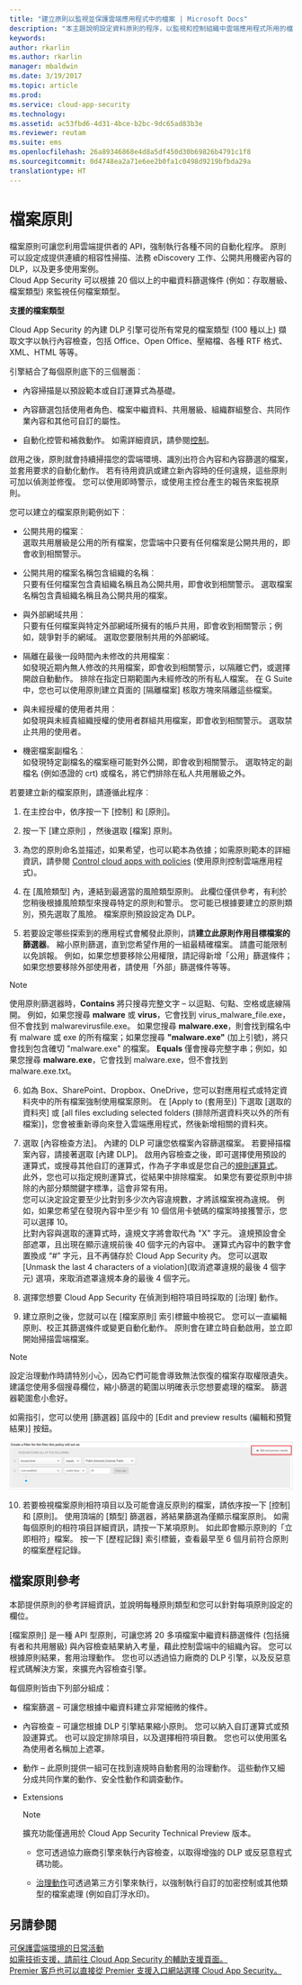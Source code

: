 ```yaml
---
title: "建立原則以監視並保護雲端應用程式中的檔案 | Microsoft Docs"
description: "本主題說明設定資料原則的程序，以監視和控制組織中雲端應用程式所用的檔案和資料。"
keywords: 
author: rkarlin
ms.author: rkarlin
manager: mbaldwin
ms.date: 3/19/2017
ms.topic: article
ms.prod: 
ms.service: cloud-app-security
ms.technology: 
ms.assetid: ac53fbd6-4d31-4bce-b2bc-9dc65ad83b3e
ms.reviewer: reutam
ms.suite: ems
ms.openlocfilehash: 26a89346868e4d8a5df450d30b69826b4791c1f8
ms.sourcegitcommit: 0d4748ea2a71e6ee2b0fa1c0498d9219bfbda29a
translationtype: HT
---
```

# <a name="file-policies"></a>檔案原則  
檔案原則可讓您利用雲端提供者的 API，強制執行各種不同的自動化程序。 原則可以設定成提供連續的相容性掃描、法務 eDiscovery 工作、公開共用機密內容的 DLP，以及更多使用案例。  
Cloud App Security 可以根據 20 個以上的中繼資料篩選條件 (例如：存取層級、檔案類型) 來監視任何檔案類型。 
 
**支援的檔案類型** 

Cloud App Security 的內建 DLP 引擎可從所有常見的檔案類型 (100 種以上) 擷取文字以執行內容檢查，包括 Office、Open Office、壓縮檔、各種 RTF 格式、XML、HTML 等等。

引擎結合了每個原則底下的三個層面︰  
  
-   內容掃描是以預設範本或自訂運算式為基礎。  
  
-   內容篩選包括使用者角色、檔案中繼資料、共用層級、組織群組整合、共同作業內容和其他可自訂的屬性。  
  
-   自動化控管和補救動作。 如需詳細資訊，請參閱[控制](control.md)。  
  
啟用之後，原則就會持續掃描您的雲端環境、識別出符合內容和內容篩選的檔案，並套用要求的自動化動作。 若有待用資訊或建立新內容時的任何違規，這些原則可加以偵測並修復。 您可以使用即時警示，或使用主控台產生的報告來監視原則。  
  
您可以建立的檔案原則範例如下︰  
  
-   公開共用的檔案︰  
    選取共用層級是公用的所有檔案，您雲端中只要有任何檔案是公開共用的，即會收到相關警示。  
  
-   公開共用的檔案名稱包含組織的名稱︰  
    只要有任何檔案包含貴組織名稱且為公開共用，即會收到相關警示。 選取檔案名稱包含貴組織名稱且為公開共用的檔案。  
  
-   與外部網域共用︰  
    只要有任何檔案與特定外部網域所擁有的帳戶共用，即會收到相關警示；例如，競爭對手的網域。 選取您要限制共用的外部網域。  
  
-   隔離在最後一段時間內未修改的共用檔案︰  
    如發現近期內無人修改的共用檔案，即會收到相關警示，以隔離它們，或選擇開啟自動動作。 排除在指定日期範圍內未經修改的所有私人檔案。 在 G Suite 中，您也可以使用原則建立頁面的 [隔離檔案] 核取方塊來隔離這些檔案。  
  
-   與未經授權的使用者共用︰  
    如發現與未經貴組織授權的使用者群組共用檔案，即會收到相關警示。 選取禁止共用的使用者。  
  
-   機密檔案副檔名︰  
    如發現特定副檔名的檔案極可能對外公開，即會收到相關警示。 選取特定的副檔名 (例如憑證的 crt) 或檔名，將它們排除在私人共用層級之外。  
  
若要建立新的檔案原則，請遵循此程序︰  
  
1.  在主控台中，依序按一下 [控制] 和 [原則]。  
  
2.  按一下 [建立原則] ，然後選取 [檔案] 原則。  
  
3.  為您的原則命名並描述，如果希望，也可以範本為依據；如需原則範本的詳細資訊，請參閱 [Control cloud apps with policies](control-cloud-apps-with-policies.md) (使用原則控制雲端應用程式)。  
  
4.  在 [風險類型] 內，連結到最適當的風險類型原則。 此欄位僅供參考，有利於您稍後根據風險類型來搜尋特定的原則和警示。  您可能已根據要建立的原則類別，預先選取了風險。 檔案原則預設設定為 DLP。  
  
5.  若要設定哪些探索到的應用程式會觸發此原則，請**建立此原則作用目標檔案的篩選器**。 縮小原則篩選，直到您希望作用的一組最精確檔案。 請盡可能限制以免誤報。 例如，如果您想要移除公用權限，請記得新增「公用」篩選條件；如果您想要移除外部使用者，請使用「外部」篩選條件等等。  
> [!NOTE] 
> 使用原則篩選器時，**Contains** 將只搜尋完整文字 – 以逗點、句點、空格或底線隔開。 例如，如果您搜尋 **malware** 或 **virus**，它會找到 virus_malware_file.exe，但不會找到 malwarevirusfile.exe。 如果您搜尋 **malware.exe**，則會找到檔名中有 malware 或 exe 的所有檔案；如果您搜尋 **"malware.exe"** (加上引號)，將只會找到包含確切 "malware.exe" 的檔案。 **Equals** 僅會搜尋完整字串；例如，如果您搜尋 **malware.exe**，它會找到 malware.exe，但不會找到 malware.exe.txt。  
6.  如為 Box、SharePoint、Dropbox、OneDrive，您可以對應用程式或特定資料夾中的所有檔案強制使用檔案原則。 在 [Apply to (套用至)] 下選取 [選取的資料夾] 或 [all files excluding selected folders (排除所選資料夾以外的所有檔案)]，您會被重新導向來登入雲端應用程式，然後新增相關的資料夾。  
  
7.  選取 [內容檢查方法]。 內建的 DLP 可讓您依檔案內容篩選檔案。 若要掃描檔案內容，請接著選取 [內建 DLP]。 啟用內容檢查之後，即可選擇使用預設的運算式，或搜尋其他自訂的運算式，作為子字串或是您自己的[規則運算式](working-with-the-regex-engine.md)。  
    此外，您也可以指定規則運算式，從結果中排除檔案。 如果您有要從原則中排除的內部分類關鍵字標準，這會非常有用。  
    您可以決定設定要至少比對到多少次內容違規數，才將該檔案視為違規。 例如，如果您希望在發現內容中至少有 10 個信用卡號碼的檔案時接獲警示，您可以選擇 10。  
    比對內容與選取的運算式時，違規文字將會取代為 "X" 字元。 違規預設會全部遮罩，且出現在顯示違規前後 40 個字元的內容中。 運算式內容中的數字會置換成 “#” 字元，且不再儲存於 Cloud App Security 內。 您可以選取 [Unmask the last 4 characters of a violation]\(取消遮罩違規的最後 4 個字元) 選項，來取消遮罩違規本身的最後 4 個字元。
  
8.  選擇您想要 Cloud App Security 在偵測到相符項目時採取的 [治理] 動作。  
  
9. 建立原則之後，您就可以在 [檔案原則] 索引標籤中檢視它。 您可以一直編輯原則、校正其篩選條件或變更自動化動作。 原則會在建立時自動啟用，並立即開始掃描雲端檔案。  
  
> [!NOTE]  
>  設定治理動作時請特別小心，因為它們可能會導致無法恢復的檔案存取權限遺失。  
> 建議您使用多個搜尋欄位，縮小篩選的範圍以明確表示您想要處理的檔案。 篩選器範圍愈小愈好。  
>   
>  如需指引，您可以使用 [篩選器] 區段中的 [Edit and preview results (編輯和預覽結果)] 按鈕。  
  
 ![檔案原則編輯及預覽結果](./media/file-policy-edit-and-preview-results.png "檔案原則編輯及預覽結果")  
  
10. 若要檢視檔案原則相符項目以及可能會違反原則的檔案，請依序按一下 [控制] 和 [原則]。 使用頂端的 [類型] 篩選器，將結果篩選為僅顯示檔案原則。 如需每個原則的相符項目詳細資訊，請按一下某項原則。 如此即會顯示原則的「立即相符」檔案。 按一下 [歷程記錄] 索引標籤，查看最早至 6 個月前符合原則的檔案歷程記錄。     
  
## <a name="file-policy-reference"></a>檔案原則參考  
本節提供原則的參考詳細資訊，並說明每種原則類型和您可以針對每項原則設定的欄位。 
  
[檔案原則] 是一種 API 型原則，可讓您將 20 多項檔案中繼資料篩選條件 (包括擁有者和共用層級) 與內容檢查結果納入考量，藉此控制雲端中的組織內容。 您可以根據原則結果，套用治理動作。 您也可以透過協力廠商的 DLP 引擎，以及反惡意程式碼解決方案，來擴充內容檢查引擎。  
  
每個原則皆由下列部分組成：  
  
-   檔案篩選 – 可讓您根據中繼資料建立非常細微的條件。  
  
-   內容檢查 – 可讓您根據 DLP 引擎結果縮小原則。 您可以納入自訂運算式或預設運算式。 也可以設定排除項目，以及選擇相符項目數。 您也可以使用匿名為使用者名稱加上遮罩。 
  
-   動作 – 此原則提供一組可在找到違規時自動套用的治理動作。  這些動作又細分成共同作業的動作、安全性動作和調查動作。

-   Extensions  
  
    > [!NOTE]  
    >  擴充功能僅適用於 Cloud App Security Technical Preview 版本。  
  
    -  您可透過協力廠商引擎來執行內容檢查，以取得增強的 DLP 或反惡意程式碼功能。  
  
    -  [治理動作](governance-actions.md)可透過第三方引擎來執行，以強制執行自訂的加密控制或其他類型的檔案處理 (例如自訂浮水印)。  
  
## <a name="see-also"></a>另請參閱  
[可保護雲端環境的日常活動](daily-activities-to-protect-your-cloud-environment.md)   
[如需技術支援，請前往 Cloud App Security 的輔助支援頁面。](http://support.microsoft.com/oas/default.aspx?prid=16031)   
[Premier 客戶也可以直接從 Premier 支援入口網站選擇 Cloud App Security。](https://premier.microsoft.com/)  
  
  